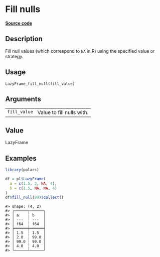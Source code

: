 

# Fill nulls

[**Source code**](https://github.com/pola-rs/r-polars/tree/main/R/lazyframe__lazy.R#L1002)

## Description

Fill null values (which correspond to <code>NA</code> in R) using the
specified value or strategy.

## Usage

<pre><code class='language-R'>LazyFrame_fill_null(fill_value)
</code></pre>

## Arguments

<table>
<tr>
<td style="white-space: nowrap; font-family: monospace; vertical-align: top">
<code id="LazyFrame_fill_null_:_fill_value">fill_value</code>
</td>
<td>
Value to fill nulls with.
</td>
</tr>
</table>

## Value

LazyFrame

## Examples

``` r
library(polars)

df = pl$LazyFrame(
  a = c(1.5, 2, NA, 4),
  b = c(1.5, NA, NA, 4)
)
df$fill_null(99)$collect()
```

    #> shape: (4, 2)
    #> ┌──────┬──────┐
    #> │ a    ┆ b    │
    #> │ ---  ┆ ---  │
    #> │ f64  ┆ f64  │
    #> ╞══════╪══════╡
    #> │ 1.5  ┆ 1.5  │
    #> │ 2.0  ┆ 99.0 │
    #> │ 99.0 ┆ 99.0 │
    #> │ 4.0  ┆ 4.0  │
    #> └──────┴──────┘
